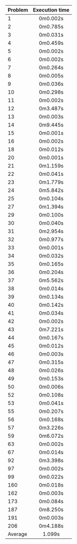 Problem | Execution time
:-------|:-------------:
1 | 0m0.002s
2 | 0m0.785s
3 | 0m0.031s
4 | 0m0.459s
5 | 0m0.002s
6 | 0m0.002s
7 | 0m0.264s
8 | 0m0.005s
9 | 0m0.036s
10 | 0m0.298s
11 | 0m0.002s
12 | 0m3.487s
13 | 0m0.003s
14 | 0m9.445s
15 | 0m0.001s
16 | 0m0.002s
18 | 0m0.012s
20 | 0m0.001s
21 | 0m1.159s
22 | 0m0.041s
23 | 0m1.779s
24 | 0m5.842s
25 | 0m0.104s
27 | 0m1.394s
29 | 0m0.100s
30 | 0m0.040s
31 | 0m2.954s
32 | 0m0.977s
33 | 0m0.001s
34 | 0m0.032s
35 | 0m0.165s
36 | 0m0.204s
37 | 0m5.562s
38 | 0m0.014s
39 | 0m0.134s
40 | 0m0.142s
41 | 0m0.034s
42 | 0m0.002s
43 | 0m7.221s
44 | 0m0.167s
45 | 0m0.012s
46 | 0m0.003s
47 | 0m0.315s
48 | 0m0.026s
49 | 0m0.153s
50 | 0m0.006s
52 | 0m0.108s
53 | 0m0.041s
55 | 0m0.207s
56 | 0m0.168s
57 | 0m3.226s
59 | 0m6.072s
63 | 0m0.002s
67 | 0m0.014s
92 | 0m3.398s
97 | 0m0.002s
99 | 0m0.022s
160 | 0m0.018s
162 | 0m0.003s
173 | 0m0.084s
187 | 0m8.250s
191 | 0m0.003s
206 | 0m4.188s
Average | 1.099s
